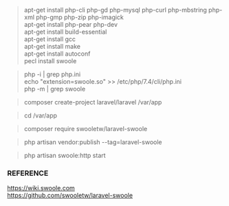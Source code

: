 > apt-get install php-cli php-gd php-mysql php-curl php-mbstring php-xml php-gmp php-zip php-imagick<br>
> apt-get install php-pear php-dev<br>
> apt-get install build-essential<br>
> apt-get install gcc<br>
> apt-get install make<br>
> apt-get install autoconf<br>
> pecl install swoole<br>

> php -i | grep php.ini<br>
> echo "extension=swoole.so" >> /etc/php/7.4/cli/php.ini<br>
> php -m | grep swoole<br>

> composer create-project laravel/laravel /var/app

> cd /var/app

> composer require swooletw/laravel-swoole

> php artisan vendor:publish --tag=laravel-swoole
 
> php artisan swoole:http start
 
### REFERENCE
https://wiki.swoole.com<br>
https://github.com/swooletw/laravel-swoole
